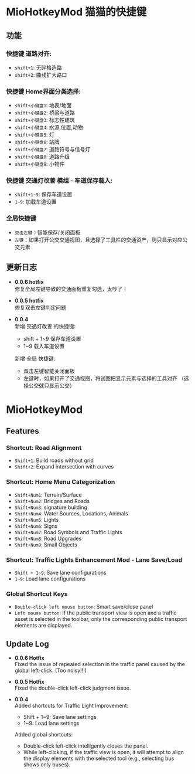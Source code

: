 # MioHotkeyMod 猫猫的快捷键

## 功能
### 快捷键 道路对齐:​  
* `shift+1`: 无碎格造路  
* `shift+2`: 曲线扩大路口  

### 快捷键 Home界面分类选择:​  
* `shift+小键盘1`: 地表/地面  
* `shift+小键盘2`: 桥梁与道路  
* `shift+小键盘3`: 标志性建筑
* `shift+小键盘4`: 水源,位置,动物  
* `shift+小键盘5`: 灯  
* `shift+小键盘6`: 站牌  
* `shift+小键盘7`: 道路符号与信号灯  
* `shift+小键盘8`: 道路升级  
* `shift+小键盘9`: 小物件  
  
### 快捷键 交通灯改善 模组 - 车道保存载入:
* `shift+1~9`: 保存车道设置
* `1~9`: 加载车道设置  
  
### 全局快捷键
* `双击左键`：智能保存/关闭面板
* `左键`：如果打开公交交通视图，且选择了工具栏的交通资产，则只显示对应公交元素

## 更新日志
* **0.0.6 hotfix**  
  修复全局左键导致的交通面板重复勾选，太吵了！

* **0.0.5 hotfix**  
  修复双击左键判定问题

* **0.0.4**  
  新增 交通灯改善 的快捷键:
  - shift + 1~9 保存车道设置
  - 1~9 载入车道设置

  新增 全局 快捷键:
  - 双击左键智能关闭面板
  - 左键时，如果打开了交通视图，将试图把显示元素与选择的工具对齐 （选择公交就只显示公交）  

# MioHotkeyMod
## Features
### Shortcut: Road Alignment  
* `Shift+1`: Build roads without grid
* `Shift+2`: Expand intersection with curves  
### Shortcut: Home Menu Categorization  
* `Shift+Num1`: Terrain/Surface
* `Shift+Num2`: Bridges and Roads
* `Shift+Num3`: signature building
* `Shift+Num4`: Water Sources, Locations, Animals
* `Shift+Num5`: Lights
* `Shift+Num6`: Signs
* `Shift+Num7`: Road Symbols and Traffic Lights
* `Shift+Num8`: Road Upgrades
* `Shift+Num9`: Small Objects  

### Shortcut: Traffic Lights Enhancement Mod - Lane Save/Load
* `Shift + 1~9`: Save lane configurations
* `1~9`: Load lane configurations

### Global Shortcut Keys
* `Double-click left mouse button`: Smart save/close panel
* `Left mouse button`: If the public transport view is open and a traffic asset is selected in the toolbar, only the corresponding public transport elements are displayed.

## Update Log
* **0.0.6 Hotfix**  
  Fixed the issue of repeated selection in the traffic panel caused by the global left-click. (Too noisy!!!)

* **0.0.5 Hotfix**  
  Fixed the double-click left-click judgment issue.

* **0.0.4**  
  Added shortcuts for Traffic Light Improvement:
  - Shift + 1~9: Save lane settings
  - 1~9: Load lane settings

  Added global shortcuts:
  - Double-click left-click intelligently closes the panel.
  - While left-clicking, if the traffic view is open, it will attempt to align the display elements with the selected tool (e.g., selecting bus shows only buses).
